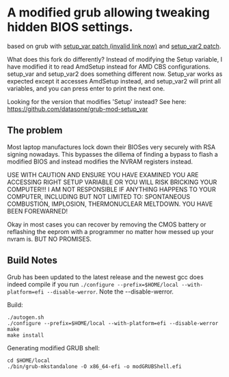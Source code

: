 # A modified grub allowing tweaking hidden BIOS settings.
based on grub with [setup_var patch (invalid link now)](http://luna.vmars.tuwien.ac.at/~froemel/insydeh2o_efi/grub2-add-setup_var-cmd.patch) and [setup_var2 patch](https://habr.com/post/190354/).

What does this fork do differently? Instead of modifying the Setup variable, I have modified it to read AmdSetup instead for AMD CBS configurations. setup_var and setup_var2 does something different now. Setup_var works as expected except it accesses AmdSetup instead, and setup_var2 will print all variables, and you can press enter to print the next one. 

Looking for the version that modifies 'Setup' instead? See here: https://github.com/datasone/grub-mod-setup_var
## The problem
Most laptop manufactures lock down their BIOSes very securely with RSA signing nowadays. This bypasses the dillema of finding a bypass to flash a modified BIOS and instead modifies the NVRAM registers instead.

USE WITH CAUTION AND ENSURE YOU HAVE EXAMINED YOU ARE ACCESSING RIGHT SETUP VARIABLE OR YOU WILL RISK BRICKING YOUR COMPUTER!!! I AM NOT RESPONSIBLE IF ANYTHING HAPPENS TO YOUR COMPUTER, INCLUDING BUT NOT LIMITED TO: SPONTANEOUS COMBUSTION, IMPLOSION, THERMONUCLEAR MELTDOWN. YOU HAVE BEEN FOREWARNED!

Okay in most cases you can recover by removing the CMOS battery or reflashing the eeprom with a programmer no matter how messed up your nvram is. BUT NO PROMISES. 

## Build Notes
Grub has been updated to the latest release and the newest gcc does indeed compile if you run ```./configure --prefix=$HOME/local --with-platform=efi --disable-werror```. Note the --disable-werror.

Build:

```
./autogen.sh
./configure --prefix=$HOME/local --with-platform=efi --disable-werror
make
make install

```

Generating modified GRUB shell:
```
cd $HOME/local
./bin/grub-mkstandalone -O x86_64-efi -o modGRUBShell.efi

```

